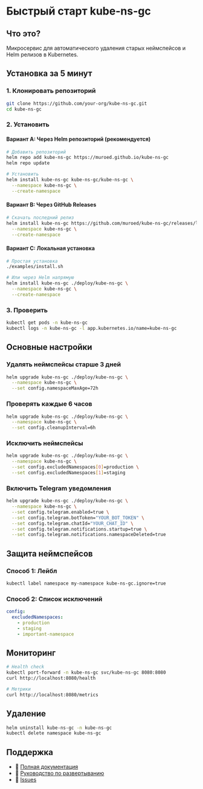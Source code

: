 # Быстрый старт kube-ns-gc

## Что это?

Микросервис для автоматического удаления старых неймспейсов и Helm релизов в Kubernetes.

## Установка за 5 минут

### 1. Клонировать репозиторий
```bash
git clone https://github.com/your-org/kube-ns-gc.git
cd kube-ns-gc
```

### 2. Установить

#### Вариант A: Через Helm репозиторий (рекомендуется)
```bash
# Добавить репозиторий
helm repo add kube-ns-gc https://muroed.github.io/kube-ns-gc
helm repo update

# Установить
helm install kube-ns-gc kube-ns-gc/kube-ns-gc \
  --namespace kube-ns-gc \
  --create-namespace
```

#### Вариант B: Через GitHub Releases
```bash
# Скачать последний релиз
helm install kube-ns-gc https://github.com/muroed/kube-ns-gc/releases/latest/download/kube-ns-gc-0.1.0.tgz \
  --namespace kube-ns-gc \
  --create-namespace
```

#### Вариант C: Локальная установка
```bash
# Простая установка
./examples/install.sh

# Или через Helm напрямую
helm install kube-ns-gc ./deploy/kube-ns-gc \
  --namespace kube-ns-gc \
  --create-namespace
```

### 3. Проверить
```bash
kubectl get pods -n kube-ns-gc
kubectl logs -n kube-ns-gc -l app.kubernetes.io/name=kube-ns-gc
```

## Основные настройки

### Удалять неймспейсы старше 3 дней
```bash
helm upgrade kube-ns-gc ./deploy/kube-ns-gc \
  --namespace kube-ns-gc \
  --set config.namespaceMaxAge=72h
```

### Проверять каждые 6 часов
```bash
helm upgrade kube-ns-gc ./deploy/kube-ns-gc \
  --namespace kube-ns-gc \
  --set config.cleanupInterval=6h
```

### Исключить неймспейсы
```bash
helm upgrade kube-ns-gc ./deploy/kube-ns-gc \
  --namespace kube-ns-gc \
  --set config.excludedNamespaces[0]=production \
  --set config.excludedNamespaces[1]=staging
```

### Включить Telegram уведомления
```bash
helm upgrade kube-ns-gc ./deploy/kube-ns-gc \
  --namespace kube-ns-gc \
  --set config.telegram.enabled=true \
  --set config.telegram.botToken="YOUR_BOT_TOKEN" \
  --set config.telegram.chatId="YOUR_CHAT_ID" \
  --set config.telegram.notifications.startup=true \
  --set config.telegram.notifications.namespaceDeleted=true
```

## Защита неймспейсов

### Способ 1: Лейбл
```bash
kubectl label namespace my-namespace kube-ns-gc.ignore=true
```

### Способ 2: Список исключений
```yaml
config:
  excludedNamespaces:
    - production
    - staging
    - important-namespace
```

## Мониторинг

```bash
# Health check
kubectl port-forward -n kube-ns-gc svc/kube-ns-gc 8080:8080
curl http://localhost:8080/health

# Метрики
curl http://localhost:8080/metrics
```

## Удаление

```bash
helm uninstall kube-ns-gc -n kube-ns-gc
kubectl delete namespace kube-ns-gc
```

## Поддержка

- 📖 [Полная документация](README.md)
- 🚀 [Руководство по развертыванию](examples/deployment-guide.md)
- 🐛 [Issues](https://github.com/your-org/kube-ns-gc/issues)
